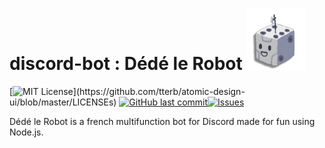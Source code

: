 # discord-bot : Dédé le Robot ![Dédé le Robot ](/bot_icon.png?raw=true)
[![MIT License](https://img.shields.io/apm/l/atomic-design-ui.svg?)](https://github.com/tterb/atomic-design-ui/blob/master/LICENSEs) [![GitHub last commit](https://img.shields.io/github/last-commit/google/skia.svg?style=flat)]()[![Issues](https://img.shields.io/github/issues/Kornflex28/discord-bot?color=0088ff)]()

Dédé le Robot is a french multifunction bot for Discord made for fun using Node.js.

